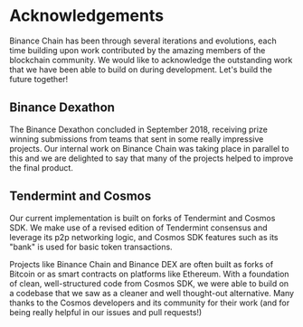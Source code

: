 # Acknowledgements

Binance Chain has been through several iterations and evolutions, each time building upon work contributed by the amazing members of the blockchain community. We would like to acknowledge the outstanding work that we have been able to build on during development. Let's build the future together!

## Binance Dexathon

The Binance Dexathon concluded in September 2018, receiving prize winning submissions from teams that sent in some really impressive projects. Our internal work on Binance Chain was taking place in parallel to this and we are delighted to say that many of the projects helped to improve the final product.

## Tendermint and Cosmos

Our current implementation is built on forks of Tendermint and Cosmos SDK. We make use of a revised edition of Tendermint consensus and leverage its p2p networking logic, and Cosmos SDK features such as its "bank" is used for basic token transactions.

Projects like Binance Chain and Binance DEX are often built as forks of Bitcoin or as smart contracts on platforms like Ethereum. With a foundation of clean, well-structured code from Cosmos SDK, we were able to build on a codebase that we saw as a cleaner and well thought-out alternative. Many thanks to the Cosmos developers and its community for their work (and for being really helpful in our issues and pull requests!)
